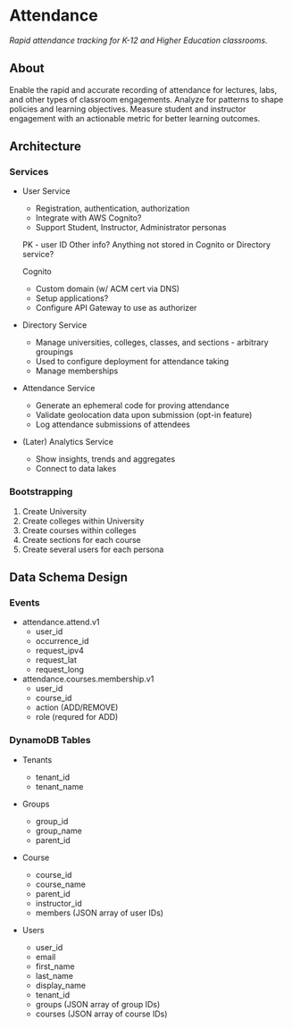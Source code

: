 # Attendance

*Rapid attendance tracking for K-12 and Higher Education classrooms.*

## About

Enable the rapid and accurate recording of attendance for lectures, labs, and other types of classroom engagements. Analyze for patterns to shape policies and learning objectives. Measure student and instructor engagement with an actionable metric for better learning outcomes.

## Architecture

### Services

- User Service
    - Registration, authentication, authorization
    - Integrate with AWS Cognito?
    - Support Student, Instructor, Administrator personas

    PK - user ID
    Other info? Anything not stored in Cognito or Directory service?

    Cognito
    - Custom domain (w/ ACM cert via DNS)
    - Setup applications?
    - Configure API Gateway to use as authorizer


- Directory Service
    - Manage universities, colleges, classes, and sections - arbitrary groupings
    - Used to configure deployment for attendance taking
    - Manage memberships
- Attendance Service
    - Generate an ephemeral code for proving attendance
    - Validate geolocation data upon submission (opt-in feature)
    - Log attendance submissions of attendees
- (Later) Analytics Service
    - Show insights, trends and aggregates
    - Connect to data lakes

### Bootstrapping

1. Create University
1. Create colleges within University
1. Create courses within colleges
1. Create sections for each course
1. Create several users for each persona



## Data Schema Design

### Events
- attendance.attend.v1
    - user_id
    - occurrence_id
    - request_ipv4
    - request_lat
    - request_long
- attendance.courses.membership.v1
    - user_id
    - course_id
    - action (ADD/REMOVE)
    - role (requred for ADD)


### DynamoDB Tables

- Tenants
    - tenant_id
    - tenant_name

- Groups
    - group_id
    - group_name
    - parent_id

- Course
    - course_id
    - course_name
    - parent_id
    - instructor_id
    - members (JSON array of user IDs)

- Users
    - user_id
    - email
    - first_name
    - last_name
    - display_name
    - tenant_id
    - groups (JSON array of group IDs)
    - courses (JSON array of course IDs)